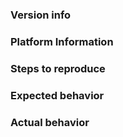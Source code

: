 <!--

Thank you for contributing to the Firebase community! Please follow this template, issues that do not follow it will be closed.

Have a usage question?
=======================
We get lots of those and we love helping you, but GitHub is not the best place for them and they
will be closed. Go through the guide first: https://firebase.google.com/docs/cli/

If you are still unable to resolve the issue, try asking through our official support channels:

https://firebase.google.com/support/

*Please avoid double posting across multiple channels!*

Have a feature request?
========================
Great, we love hearing how we can improve our products! Please submit your feature requests to:
https://firebase.google.com/support/contact/bugs-features/.

Think you found a bug?
=======================
Yeah, we're definitely not perfect! Please use the bug report template below and include a minimal
repro when opening the issue. If you know how to solve the issue, please create a Pull Request, and we'd be happy to review it!

-->


### Version info

<!-- Run "firebase --version", and ensure that you are using the latest version of firebase-tools. You can check what the latest version is at https://github.com/firebase/firebase-tools/releases. -->

### Platform Information

<!-- Windows, OS X, or Linux -->

### Steps to reproduce

<!-- Provide the steps needed to reproduce the issue. Please include exact commands. -->

### Expected behavior

<!-- What is the expected behavior? -->

### Actual behavior

<!-- Run the command with --debug flag, and include the logs below. -->
